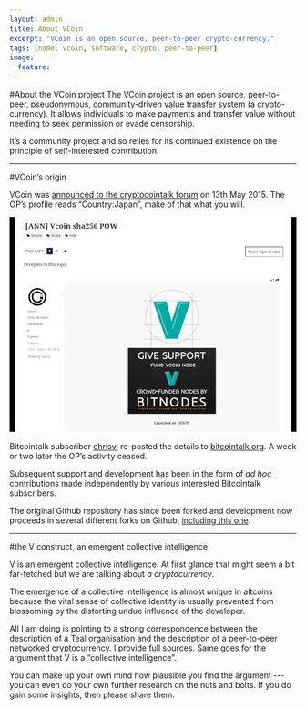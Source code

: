 ```yaml
---
layout: admin
title: About VCoin
excerpt: "VCoin is an open source, peer-to-peer crypto-currency."
tags: [home, vcoin, software, crypto, peer-to-peer]
image:
  feature:
---
```

#About the VCoin project
The VCoin project is an open source, peer-to-peer, pseudonymous, community-driven value transfer system (a crypto-currency). It allows individuals to make payments and transfer value without needing to seek permission or evade censorship.

It’s a community project and so relies for its continued existence on the principle of self-interested contribution. 

---

#VCoin’s origin

VCoin was [announced to the cryptocointalk forum](https://cryptocointalk.com/topic/38482-ann-vcoin-sha256-pow/) on 13th May 2015. The OP’s profile reads “Country:Japan”, make of that what you will.

![Image](/assets/images/graphics/cryptocointalk-ann.png)

Bitcointalk subscriber [chrisvl](https://bitcointalk.org/index.php?action=profile;u=361013) re-posted the details to [bitcointalk.org](https://bitcointalk.org/index.php?topic=1059746.0). A week or two later the OP’s activity ceased.

Subsequent support and development has been in the form of *ad hoc* contributions made independently by various interested Bitcointalk subscribers.

The original Github repository has since been forked and development now proceeds in several different forks on Github, [including this one](https://github.com/vcoin-project).


---

#the V construct, an emergent collective intelligence

V is an emergent collective intelligence. At first glance that might seem a bit far-fetched but we are talking about *a cryptocurrency*.

The emergence of a collective intelligence is almost unique in altcoins because the vital sense of collective identity is usually prevented from blossoming by the distorting undue influence of the developer.

All I am doing is pointing to a strong correspondence between the description of a Teal organisation and the description of a peer-to-peer networked cryptocurrency. I provide full sources. Same goes for the argument that V is a “collective intelligence”.

You can make up your own mind how plausible you find the argument --- you can even do your own further research on the nuts and bolts. If you do gain some insights, then please share them.

